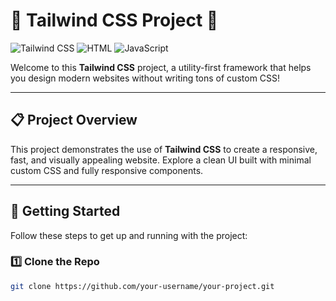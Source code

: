 # 🌟 **Tailwind CSS Project** 🌟

![Tailwind CSS](https://img.shields.io/badge/TailwindCSS-v3.0-blue?style=for-the-badge&logo=tailwind-css)
![HTML](https://img.shields.io/badge/HTML-5-orange?style=for-the-badge&logo=html5)
![JavaScript](https://img.shields.io/badge/JavaScript-ES6+-yellow?style=for-the-badge&logo=javascript)

Welcome to this **Tailwind CSS** project, a utility-first framework that helps you design modern websites without writing tons of custom CSS!

---

## 📋 **Project Overview**

This project demonstrates the use of **Tailwind CSS** to create a responsive, fast, and visually appealing website. Explore a clean UI built with minimal custom CSS and fully responsive components.

---

## 🚀 **Getting Started**

Follow these steps to get up and running with the project:

### 1️⃣ **Clone the Repo**
```bash
git clone https://github.com/your-username/your-project.git
```
